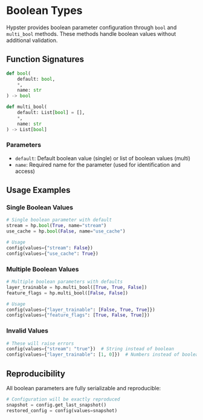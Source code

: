 # Boolean Types

Hypster provides boolean parameter configuration through `bool` and `multi_bool` methods. These methods handle boolean values without additional validation.

## Function Signatures

```python
def bool(
    default: bool,
    *,
    name: str
) -> bool

def multi_bool(
    default: List[bool] = [],
    *,
    name: str
) -> List[bool]
```

### Parameters

* `default`: Default boolean value (single) or list of boolean values (multi)
* `name`: Required name for the parameter (used for identification and access)

## Usage Examples

### Single Boolean Values

```python
# Single boolean parameter with default
stream = hp.bool(True, name="stream")
use_cache = hp.bool(False, name="use_cache")

# Usage
config(values={"stream": False})
config(values={"use_cache": True})
```

### Multiple Boolean Values

```python
# Multiple boolean parameters with defaults
layer_trainable = hp.multi_bool([True, True, False])
feature_flags = hp.multi_bool([False, False])

# Usage
config(values={"layer_trainable": [False, True, True]})
config(values={"feature_flags": [True, False, True]})
```

### Invalid Values

```python
# These will raise errors
config(values={"stream": "true"})  # String instead of boolean
config(values={"layer_trainable": [1, 0]})  # Numbers instead of booleans
```

## Reproducibility

All boolean parameters are fully serializable and reproducible:

```python
# Configuration will be exactly reproduced
snapshot = config.get_last_snapshot()
restored_config = config(values=snapshot)
```

